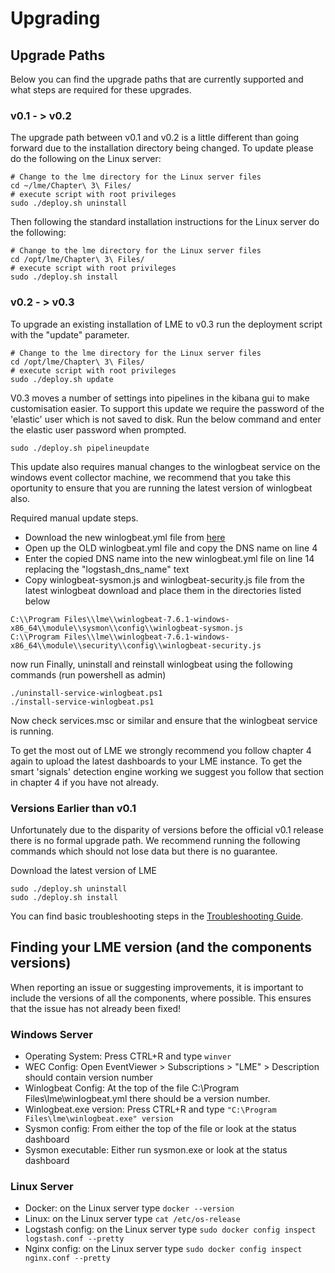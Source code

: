 # Upgrading

## Upgrade Paths
Below you can find the upgrade paths that are currently supported and what steps are required for these upgrades.

### v0.1 - > v0.2
The upgrade path between v0.1 and v0.2 is a little different than going forward due to the installation directory being changed.
To update please do the following on the Linux server:

```
# Change to the lme directory for the Linux server files
cd ~/lme/Chapter\ 3\ Files/
# execute script with root privileges
sudo ./deploy.sh uninstall
```

Then following the standard installation instructions for the Linux server do the following:

```
# Change to the lme directory for the Linux server files
cd /opt/lme/Chapter\ 3\ Files/
# execute script with root privileges
sudo ./deploy.sh install
```

### v0.2 - > v0.3
To upgrade an existing installation of LME to v0.3 run the deployment script with the "update" parameter.

```
# Change to the lme directory for the Linux server files
cd /opt/lme/Chapter\ 3\ Files/
# execute script with root privileges
sudo ./deploy.sh update
```

V0.3 moves a number of settings into pipelines in the kibana gui to make customisation easier. To support this update we require the password of the 'elastic' user which is not saved to disk. Run the below command and enter the elastic user password when prompted.

```
sudo ./deploy.sh pipelineupdate
```

This update also requires manual changes to the winlogbeat service on the windows event collector machine, we recommend that you take this oportunity to ensure that you are running the latest version of winlogbeat also. 

Required manual update steps.

* Download the new winlogbeat.yml file from [here](https://github.com/ukncsc/lme/blob/master/Chapter%203%20Files/winlogbeat.yml)
* Open up the OLD winlogbeat.yml file and copy the DNS name on line 4
* Enter the copied DNS name into the new winlogbeat.yml file on line 14 replacing the "logstash_dns_name" text
* Copy winlogbeat-sysmon.js and winlogbeat-security.js file from the latest winlogbeat download and place them in the directories listed below
```
C:\\Program Files\\lme\\winlogbeat-7.6.1-windows-x86_64\\module\\sysmon\\config\\winlogbeat-sysmon.js
C:\\Program Files\\lme\\winlogbeat-7.6.1-windows-x86_64\\module\\security\\config\\winlogbeat-security.js
``` 

now run
Finally, uninstall and reinstall winlogbeat using the following commands (run powershell as admin)
```
./uninstall-service-winlogbeat.ps1
./install-service-winlogbeat.ps1
```

Now check services.msc or similar and ensure that the winlogbeat service is running. 

To get the most out of LME we strongly recommend you follow chapter 4 again to upload the latest dashboards to your LME instance.
To get the smart 'signals' detection engine working we suggest you follow that section in chapter 4 if you have not already. 


### Versions Earlier than v0.1
Unfortunately due to the disparity of versions before the official v0.1 release there is no formal upgrade path. We recommend running the following commands which should not lose data but there is no guarantee.

Download the latest version of LME
``` 
sudo ./deploy.sh uninstall
sudo ./deploy.sh install
```



You can find basic troubleshooting steps in the [Troubleshooting Guide](troubleshooting.md).


## Finding your LME version (and the components versions)
When reporting an issue or suggesting improvements, it is important to include the versions of all the components, where possible. This ensures that the issue has not already been fixed! 

### Windows Server
* Operating System: Press CTRL+R and type ```winver```
* WEC Config: Open EventViewer > Subscriptions > "LME" > Description should contain version number
* Winlogbeat Config: At the top of the file C:\Program Files\lme\winlogbeat.yml there should be a version number.
* Winlogbeat.exe version: Press CTRL+R and type ```"C:\Program Files\lme\winlogbeat.exe" version```
* Sysmon config: From either the top of the file or look at the status dashboard
* Sysmon executable: Either run sysmon.exe or look at the status dashboard



### Linux Server
* Docker: on the Linux server type ```docker --version```
* Linux: on the Linux server type ```cat /etc/os-release```
* Logstash config: on the Linux server type ```sudo docker config inspect logstash.conf --pretty```
* Nginx config: on the Linux server type ```sudo docker config inspect nginx.conf --pretty```
